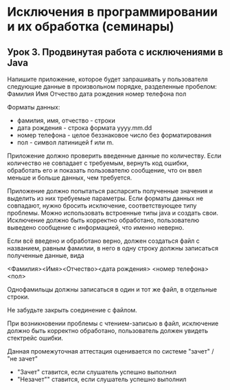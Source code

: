 # Исключения в программировании и их обработка (семинары)
## Урок 3. Продвинутая работа с исключениями в Java
Напишите приложение, которое будет запрашивать у пользователя следующие данные в произвольном порядке, разделенные пробелом:
Фамилия Имя Отчество дата рождения номер телефона пол

Форматы данных:
* фамилия, имя, отчество - строки
* дата рождения - строка формата yyyy.mm.dd
* номер телефона - целое беззнаковое число без форматирования
* пол - символ латиницей f или m.

Приложение должно проверить введенные данные по количеству. Если количество не совпадает с требуемым, вернуть код ошибки, обработать его и показать пользователю сообщение, что он ввел меньше и больше данных, чем требуется.

Приложение должно попытаться распарсить полученные значения и выделить из них требуемые параметры. Если форматы данных не совпадают, нужно бросить исключение, соответствующее типу проблемы. Можно использовать встроенные типы java и создать свои. Исключение должно быть корректно обработано, пользователю выведено сообщение с информацией, что именно неверно.

Если всё введено и обработано верно, должен создаться файл с названием, равным фамилии, в него в одну строку должны записаться полученные данные, вида

<Фамилия><Имя><Отчество><дата рождения> <номер телефона><пол>

Однофамильцы должны записаться в один и тот же файл, в отдельные строки.

Не забудьте закрыть соединение с файлом.

При возникновении проблемы с чтением-записью в файл, исключение должно быть корректно обработано, пользователь должен увидеть стектрейс ошибки.

Данная промежуточная аттестация оценивается по системе "зачет" / "не зачет"

* "Зачет" ставится, если слушатель успешно выполнил
* "Незачет"" ставится, если слушатель успешно выполнил

